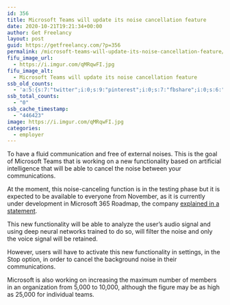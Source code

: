 ```yaml
---
id: 356
title: Microsoft Teams will update its noise cancellation feature
date: 2020-10-21T19:21:34+00:00
author: Get Freelancy
layout: post
guid: https://getfreelancy.com/?p=356
permalink: /microsoft-teams-will-update-its-noise-cancellation-feature/
fifu_image_url:
  - https://i.imgur.com/qMRqwFI.jpg
fifu_image_alt:
  - Microsoft Teams will update its noise cancellation feature
ssb_old_counts:
  - 'a:5:{s:7:"twitter";i:0;s:9:"pinterest";i:0;s:7:"fbshare";i:0;s:6:"reddit";i:0;s:6:"tumblr";i:0;}'
ssb_total_counts:
  - "0"
ssb_cache_timestamp:
  - "446423"
image: https://i.imgur.com/qMRqwFI.jpg
categories:
  - employer
---
```

To have a fluid communication and free of external noises. This is the goal of Microsoft Teams that is working on a new functionality based on artificial intelligence that will be able to cancel the noise between your communications.

At the moment, this noise-canceling function is in the testing phase but it is expected to be available to everyone from November, as it is currently under development in Microsoft 365 Roadmap, the company [explained in a statement](https://www.microsoft.com/en-in/microsoft-365/roadmap?utm_source=gadgets360&utm_medium=gadgets360&utm_campaign=gadgets360&utm_term=gadgets360&filters=In%20development&searchterms=noise).

This new functionality will be able to analyze the user&#8217;s audio signal and using deep neural networks trained to do so, will filter the noise and only the voice signal will be retained.

However, users will have to activate this new functionality in settings, in the Stop option, in order to cancel the background noise in their communications.

Microsoft is also working on increasing the maximum number of members in an organization from 5,000 to 10,000, although the figure may be as high as 25,000 for individual teams.